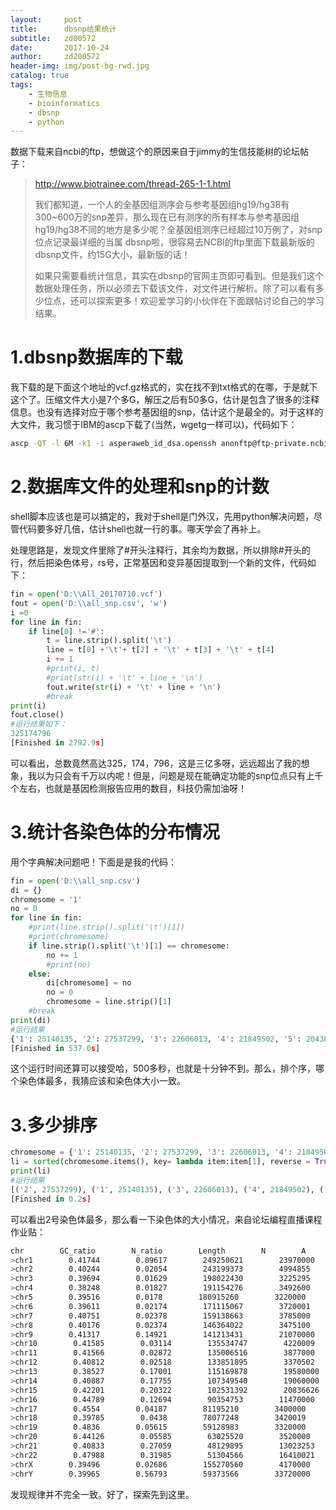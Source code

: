 ```yaml
---
layout:     post
title:      dbsnp结果统计
subtitle:   zd00572
date:       2017-10-24
author:     zd200572
header-img: img/post-bg-rwd.jpg
catalog: true
tags:
    - 生物信息
    - bioinformatics
    - dbsnp
    - python
---
```

数据下载来自ncbi的ftp，想做这个的原因来自于jimmy的生信技能树的论坛帖子：

> http://www.biotrainee.com/thread-265-1-1.html
>
> 我们都知道，一个人的全基因组测序会与参考基因组hg19/hg38有300~600万的snp差异，那么现在已有测序的所有样本与参考基因组hg19/hg38不同的地方是多少呢？全基因组测序已经超过10万例了，对snp位点记录最详细的当属 dbsnp啦，很容易去NCBI的ftp里面下载最新版的dbsnp文件，约15G大小，最新版的话！
>
> 如果只需要看统计信息，其实在dbsnp的官网主页即可看到。但是我们这个数据处理任务，所以必须去下载该文件，对文件进行解析。除了可以看有多少位点，还可以探索更多！欢迎爱学习的小伙伴在下面跟帖讨论自己的学习结果。

# 1.dbsnp数据库的下载

我下载的是下面这个地址的vcf.gz格式的，实在找不到txt格式的在哪，于是就下这个了。压缩文件大小是7个多G，解压之后有50多G，估计是包含了很多的注释信息。也没有选择对应于哪个参考基因组的snp，估计这个是最全的。对于这样的大文件，我习惯于IBM的ascp下载了(当然，wgetg一样可以)，代码如下：

```sh
ascp -QT -l 6M -k1 -i asperaweb_id_dsa.openssh anonftp@ftp-private.ncbi.nlm.nih.gov:/snp/organisms/human9606/VCF/All20170710.vcf.gz D:/
```

# 2.数据库文件的处理和snp的计数

shell脚本应该也是可以搞定的，我对于shell是门外汉，先用python解决问题，尽管代码要多好几倍，估计shell也就一行的事。哪天学会了再补上。

处理思路是，发现文件里除了#开头注释行，其余均为数据，所以排除#开头的行，然后把染色体号，rs号，正常基因和变异基因提取到一个新的文件，代码如下：

```python
fin = open('D:\\All_20170710.vcf')
fout = open('D:\\all_snp.csv', 'w')
i =0
for line in fin:
	if line[0] !='#':
		t = line.strip().split('\t')
		line = t[0] +'\t'+ t[2] + '\t' + t[3] + '\t' + t[4]
		i += 1
		#print(i, t)
		#print(str(i) + '\t' + line + '\n')
		fout.write(str(i) + '\t' + line + '\n')
		#break
print(i)
fout.close()
#运行结果如下：
325174796
[Finished in 2792.9s]
```

可以看出，总数竟然高达325，174，796，这是三亿多呀，远远超出了我的想象，我以为只会有千万以内呢！但是，问题是现在能确定功能的snp位点只有上千个左右，也就是基因检测报告应用的数目，科技仍需加油呀！

# 3.统计各染色体的分布情况

用个字典解决问题吧！下面是是我的代码：

```python
fin = open('D:\\all_snp.csv')
di = {}
chromesome = '1'
no = 0
for line in fin:
	#print(line.strip().split('\t')[1])
	#print(chromesome)
	if line.strip().split('\t')[1] == chromesome:
		no += 1
		#print(no)
	else:
		di[chromesome] = no
		no = 0
		chromesome = line.strip()[1]
	#break
print(di)
#运行结果
{'1': 25140135, '2': 27537299, '3': 22606013, '4': 21849502, '5': 20438556, '6': 19276947, '7': 17929935, '8': 17564397, '9': 13893120, '10': 15064971, '11': 15437930, '12': 15007421, '13': 10958764, '14': 10218626, '15': 9256140, '16': 10351834, '17': 9133768, '18': 8643026, '19': 7179582, '20': 7100293, '21': 4229709, '22': 4252450, 'X': 11733164, 'Y': 368898}
[Finished in 537.0s]
```

这个运行时间还算可以接受哈，500多秒，也就是十分钟不到。那么，排个序，哪个染色体最多，我猜应该和染色体大小一致。

# 3.多少排序

```python
chromesome = {'1': 25140135, '2': 27537299, '3': 22606013, '4': 21849502, '5': 20438556, '6': 19276947, '7': 17929935, '8': 17564397, '9': 13893120, '10': 15064971, '11': 15437930, '12': 15007421, '13': 10958764, '14': 10218626, '15': 9256140, '16': 10351834, '17': 9133768, '18': 8643026, '19': 7179582, '20': 7100293, '21': 4229709, '22': 4252450, 'X': 11733164, 'Y': 368898}
li = sorted(chromesome.items(), key= lambda item:item[1], reverse = True)
print(li)
#运行结果
[('2', 27537299), ('1', 25140135), ('3', 22606013), ('4', 21849502), ('5', 20438556), ('6', 19276947), ('7', 17929935), ('8', 17564397), ('11', 15437930), ('10', 15064971), ('12', 15007421), ('9', 13893120), ('X', 11733164), ('13', 10958764), ('16', 10351834), ('14', 10218626), ('15', 9256140), ('17', 9133768), ('18', 8643026), ('19', 7179582), ('20', 7100293), ('22', 4252450), ('21', 4229709), ('Y', 368898)]
[Finished in 0.2s]
```

可以看出2号染色体最多，那么看一下染色体的大小情况，来自论坛编程直播课程作业贴：

```sh
chr        GC_ratio        N_ratio        Length        N        A        T        C        G
>chr1        0.41744        0.09617        249250621        23970000        65570891        65668756        47024412        47016562
>chr2        0.40244        0.02054        243199373        4994855        71102632        71239379        47915465        47947042
>chr3        0.39694        0.01629        198022430        3225295        58713343        58760485        38653197        38670110
>chr4        0.38248        0.01827        191154276        3492600        57932980        57952068        35885806        35890822
>chr5        0.39516        0.0178        180915260        3220000        53672554        53804137        35089383        35129186
>chr6        0.39611        0.02174        171115067        3720001        50554433        50533923        33143287        33163423
>chr7        0.40751        0.02378        159138663        3785000        45997757        46047257        31671670        31636979
>chr8        0.40176        0.02374        146364022        3475100        42767293        42715025        28703983        28702621
>chr9        0.41317        0.14921        141213431        21070000        35260078        35243882        24826212        24813259
>chr10        0.41585        0.03114        135534747        4220009        38330752        38376915        27308648        27298423
>chr11        0.41566        0.02872        135006516        3877000        38307244        38317436        27236798        27268038
>chr12        0.40812        0.02518        133851895        3370502        38604831        38624517        26634995        26617050
>chr13        0.38527        0.17001        115169878        19580000        29336945        29425459        18412698        18414776
>chr14        0.40887        0.17755        107349540        19060000        25992966        26197495        18027132        18071947
>chr15        0.42201        0.20322        102531392        20836626        23620876        23597921        17247582        17228387
>chr16        0.44789        0.12694        90354753        11470000        21724083        21828642        17630040        17701988
>chr17        0.4554        0.04187        81195210        3400000        21159933        21206981        17727956        17700340
>chr18        0.39785        0.0438        78077248        3420019        22465380        22489493        14838685        14863671
>chr19        0.4836        0.05615        59128983        3320000        14390632        14428951        13478255        13511145
>chr20        0.44126        0.05585        63025520        3520000        16523053        16725227        13107828        13149412
>chr21        0.40833        0.27059        48129895        13023253        10422924        10348785        7160212        7174721
>chr22        0.47988        0.31985        51304566        16410021        9094775        9054551        8375984        8369235
>chrX        0.39496        0.02686        155270560        4170000        45648952        45772424        29813353        29865831
>chrY        0.39965        0.56793        59373566        33720000        7667625        7733482        5099171        5153288
```

发现规律并不完全一致。好了，探索先到这里。